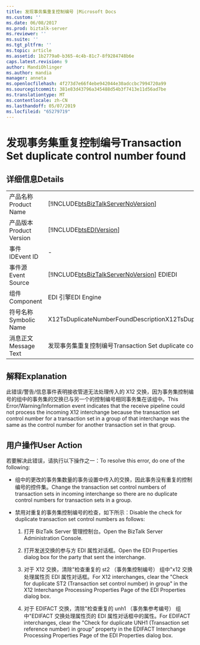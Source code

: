 ```yaml
---
title: 发现事务集重复控制编号 |Microsoft Docs
ms.custom: ''
ms.date: 06/08/2017
ms.prod: biztalk-server
ms.reviewer: ''
ms.suite: ''
ms.tgt_pltfrm: ''
ms.topic: article
ms.assetid: 1b2779a0-b365-4c4b-81c7-8f9284748b6e
caps.latest.revision: 9
author: MandiOhlinger
ms.author: mandia
manager: anneta
ms.openlocfilehash: 4f273d7e66f4ebe942044e30adccbc7994720a99
ms.sourcegitcommit: 381e83d43796a345488d54b3f7413e11d56ad7be
ms.translationtype: MT
ms.contentlocale: zh-CN
ms.lasthandoff: 05/07/2019
ms.locfileid: "65279719"
---
```

# <a name="transaction-set-duplicate-control-number-found"></a><span data-ttu-id="062b5-102">发现事务集重复控制编号</span><span class="sxs-lookup"><span data-stu-id="062b5-102">Transaction Set duplicate control number found</span></span>
## <a name="details"></a><span data-ttu-id="062b5-103">详细信息</span><span class="sxs-lookup"><span data-stu-id="062b5-103">Details</span></span>  
  
|                 |                                                                                        |
|-----------------|----------------------------------------------------------------------------------------|
|  <span data-ttu-id="062b5-104">产品名称</span><span class="sxs-lookup"><span data-stu-id="062b5-104">Product Name</span></span>   |   [!INCLUDE[btsBizTalkServerNoVersion](../includes/btsbiztalkservernoversion-md.md)]   |
| <span data-ttu-id="062b5-105">产品版本</span><span class="sxs-lookup"><span data-stu-id="062b5-105">Product Version</span></span> |               [!INCLUDE[btsEDIVersion](../includes/btsediversion-md.md)]               |
|    <span data-ttu-id="062b5-106">事件 ID</span><span class="sxs-lookup"><span data-stu-id="062b5-106">Event ID</span></span>     |                                           -                                            |
|  <span data-ttu-id="062b5-107">事件源</span><span class="sxs-lookup"><span data-stu-id="062b5-107">Event Source</span></span>   | [!INCLUDE[btsBizTalkServerNoVersion](../includes/btsbiztalkservernoversion-md.md)] <span data-ttu-id="062b5-108">EDI</span><span class="sxs-lookup"><span data-stu-id="062b5-108">EDI</span></span> |
|    <span data-ttu-id="062b5-109">组件</span><span class="sxs-lookup"><span data-stu-id="062b5-109">Component</span></span>    |                                       <span data-ttu-id="062b5-110">EDI 引擎</span><span class="sxs-lookup"><span data-stu-id="062b5-110">EDI Engine</span></span>                                       |
|  <span data-ttu-id="062b5-111">符号名称</span><span class="sxs-lookup"><span data-stu-id="062b5-111">Symbolic Name</span></span>  |                          <span data-ttu-id="062b5-112">X12TsDuplicateNumberFoundDescription</span><span class="sxs-lookup"><span data-stu-id="062b5-112">X12TsDuplicateNumberFoundDescription</span></span>                          |
|  <span data-ttu-id="062b5-113">消息正文</span><span class="sxs-lookup"><span data-stu-id="062b5-113">Message Text</span></span>   |                     <span data-ttu-id="062b5-114">发现事务集重复控制编号</span><span class="sxs-lookup"><span data-stu-id="062b5-114">Transaction Set duplicate control number found</span></span>                     |
  
## <a name="explanation"></a><span data-ttu-id="062b5-115">解释</span><span class="sxs-lookup"><span data-stu-id="062b5-115">Explanation</span></span>  
 <span data-ttu-id="062b5-116">此错误/警告/信息事件表明接收管道无法处理传入的 X12 交换，因为事务集控制编号的组中的事务集的交换已与另一个的控制编号相同事务集在该组中。</span><span class="sxs-lookup"><span data-stu-id="062b5-116">This Error/Warning/Information event indicates that the receive pipeline could not process the incoming X12 interchange because the transaction set control number for a transaction set in a group of that interchange was the same as the control number for another transaction set in that group.</span></span>  
  
## <a name="user-action"></a><span data-ttu-id="062b5-117">用户操作</span><span class="sxs-lookup"><span data-stu-id="062b5-117">User Action</span></span>  
 <span data-ttu-id="062b5-118">若要解决此错误，请执行以下操作之一：</span><span class="sxs-lookup"><span data-stu-id="062b5-118">To resolve this error, do one of the following:</span></span>  
  
-   <span data-ttu-id="062b5-119">组中的更改的事务集数量的事务设置中传入的交换，因此事务没有重复的控制编号的控件集。</span><span class="sxs-lookup"><span data-stu-id="062b5-119">Change the transaction set control numbers of transaction sets in incoming interchange so there are no duplicate control numbers for transaction sets in a group.</span></span>  
  
-   <span data-ttu-id="062b5-120">禁用对重复的事务集控制编号的检查，如下所示：</span><span class="sxs-lookup"><span data-stu-id="062b5-120">Disable the check for duplicate transaction set control numbers as follows:</span></span>  
  
    1.  <span data-ttu-id="062b5-121">打开 BizTalk Server 管理控制台。</span><span class="sxs-lookup"><span data-stu-id="062b5-121">Open the BizTalk Server Administration Console.</span></span>  
  
    2.  <span data-ttu-id="062b5-122">打开发送交换的参与方 EDI 属性对话框。</span><span class="sxs-lookup"><span data-stu-id="062b5-122">Open the EDI Properties dialog box for the party that sent the interchange.</span></span>  
  
    3.  <span data-ttu-id="062b5-123">对于 X12 交换，清除"检查重复的 st2 （事务集控制编号） 组中"x12 交换处理属性页 EDI 属性对话框。</span><span class="sxs-lookup"><span data-stu-id="062b5-123">For X12 interchanges, clear the "Check for duplicate ST2 (Transaction set control number) in group" in the X12 Interchange Processing Properties Page of the EDI Properties dialog box.</span></span>  
  
    4.  <span data-ttu-id="062b5-124">对于 EDIFACT 交换，清除"检查重复的 unh1 （事务集参考编号） 组中"EDIFACT 交换处理属性页的 EDI 属性对话框中的属性。</span><span class="sxs-lookup"><span data-stu-id="062b5-124">For EDIFACT interchanges, clear the "Check for duplicate UNH1 (Transaction set reference number) in group" property in the EDIFACT Interchange Processing Properties Page of the EDI Properties dialog box.</span></span>